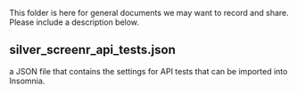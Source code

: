 This folder is here for general documents we may want to record and share. Please include a description below.

## **silver_screenr_api_tests.json**

a JSON file that contains the settings for API tests that can be imported into Insomnia.
